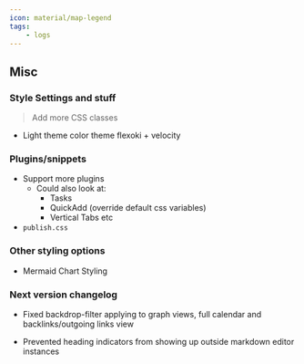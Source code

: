 ```yaml
---
icon: material/map-legend
tags:
    - logs
---
```


## Misc

### Style Settings and stuff
> Add more CSS classes

- Light theme color theme flexoki + velocity

### Plugins/snippets
- Support more plugins
  - Could also look at:
    - Tasks
    <!-- - Excalidraw (too difficult to style) -->
    - QuickAdd (override default css variables)
    - Vertical Tabs etc
- `publish.css`

### Other styling options
- Mermaid Chart Styling
<!-- - [ ] PDF export styling (class select). Not happening when it is impossible to debug -->

### Next version changelog
- Fixed backdrop-filter applying to graph views, full calendar and backlinks/outgoing links view

- Prevented heading indicators from showing up outside markdown editor instances